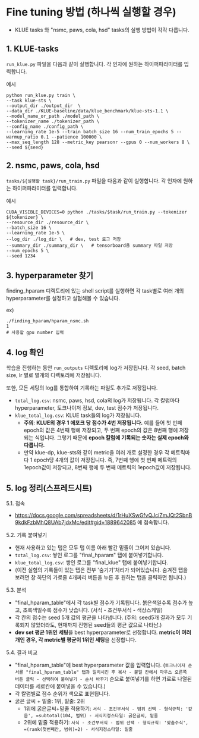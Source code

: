 # Fine tuning 방법 (하나씩 실행할 경우)
- KLUE tasks 와 "nsmc, paws, cola, hsd" tasks의 실행 방법이 각각 다릅니다.
 
## 1. KLUE-tasks
`run_klue.py` 파일을 다음과 같이 실행합니다. 
각 인자에 원하는 하이퍼파라미터를 입력합니다.

예시
```
python run_klue.py train \
--task klue-sts \
--output_dir ./output_dir  \
--data_dir ./KLUE-baseline/data/klue_benchmark/klue-sts-1.1 \
--model_name_or_path ./model_path \
--tokenizer_name ./tokenizer_path \
--config_name ./config_path \
--learning_rate 1e-5 --train_batch_size 16 --num_train_epochs 5 --warmup_ratio 0.1 --patience 100000 \
--max_seq_length 128 --metric_key pearsonr --gpus 0 --num_workers 8 \
--seed ${seed}
```

## 2. nsmc, paws, cola, hsd
`tasks/${실행할 task}/run_train.py` 파일을 다음과 같이 실행합니다. 각 인자에 원하는 하이퍼파라미터를 입력합니다.

예시
```
CUDA_VISIBLE_DEVICES=0 python ./tasks/$task/run_train.py --tokenizer ${tokenizer} \
--resource_dir ./resource_dir \
--batch_size 16 \
--learning_rate 1e-5 \
--log_dir ./log_dir \   # dev, test 로그 저장 
--summary_dir ./summary_dir \   # tensorboard용 summary 파일 저장
--num_epochs 5 \
--seed 1234
```

## 3. hyperparameter 찾기 
finding_hparam 디렉토리에 있는 shell script를 실행하면 각 task별로 여러 개의 hyperparameter를 설정하고 실험해볼 수 있습니다.

ex)
```
./finding_hparam/hparam_nsmc.sh
1 
# 사용할 gpu number 입력
```


## 4. log 확인
학습을 진행하는 동안 `run_outputs` 디렉토리에 log가 저장됩니다.
각 seed, batch size, lr 별로 별개의 디렉토리에 저장됩니다.

또한, 모든 세팅의 log를 통합하여 기록하는 파일도 추가로 저장됩니다.
- `total_log.csv`: nsmc, paws, hsd, cola의 log가 저장됩니다. 각 칼럼마다 hyperparameter, 토크나이저 정보, dev, test 점수가 저장됩니다.
- `klue_total_log.csv`: KLUE task들의 log가 저장됩니다. 
  - **주의**: **KLUE의 경우 1 에포크 당 점수가 4번 저장됩니다.** 예를 들어 첫 번째 epoch의 값은 4번째 행에 저장되고, 두 번째 epoch의 값은 8번째 행에 저장되는 식입니다. 그렇기 때문에 **epoch 칼럼에 기록되는 숫자는 실제 epoch와 다릅니다.**
  - 만약 klue-dp, klue-sts와 같이 metric을 여러 개로 설정한 경우 각 메트릭마다 1 epoch당 4개의 값이 저장됩니다. 즉, 7번째 행에 첫 번째 메트릭의 1epoch값이 저장되고, 8번째 행에 두 번째 메트릭의 1epoch값이 저장됩니다.


## 5. log 정리(스프레드시트)
  5.1. 접속
  - https://docs.google.com/spreadsheets/d/1rHuXSwGfvQJciZmJQt2SbnB9kdkFzbMhQ8UAb7jdxMc/edit#gid=1889642085 에 접속합니다.

  5.2. 기록 붙여넣기
  - 현재 사용하고 있는 탭은 모두 탭 이름 아래 빨간 밑줄이 그어져 있습니다.
  - `total_log.csv`: 쌓인 로그를 "final_hparam" 탭에 붙여넣기합니다.
  - `klue_total_log.csv`: 쌓인 로그를 "final_klue" 탭에 붙여넣기합니다.
  - (이전 실험의 기록들이 있는 탭은 전부 '숨기기'처리가 되어있습니다. 숨겨진 탭을 보려면 창 하단의 가로줄 4개짜리 버튼을 누른 후 원하는 탭을 클릭하면 됩니다.)


  5.3. 분석
  - "final_hparam_table"에서 각 task별 점수가 기록됩니다. 붉은색일수록 점수가 높고, 초록색일수록 점수가 낮습니다. (서식 - 조건부서식 - 색상스케일)
  - 각 칸의 점수는 seed 5개 값의 평균을 나타냅니다. (주의: seed5개 결과가 모두 기록되지 않았더라도, 현재까지 진행된 seed들의 평균 값으로 나타남.) 
  - **dev set 평균 1위인 세팅**을 best hyperparameter로 선정합니다. **metric이 여러 개인 경우, 각 metric별 평균이 1위인 세팅**을 선정합니다.

  5.4. 결과 비교
  - "final_hparam_table"에 best hyperparameter 값을 입력합니다. (`토크나이저 순서를 "final_hparam_table" 탭과 일치시킨 후 복사 - 붙일 칸에서 마우스 오른쪽 버튼 클릭 - 선택하여 붙여넣기 - 순서 바꾸기` 순으로 붙여넣기를 하면 가로로 나열된 데이터를 세로칸에 붙여넣을 수 있습니다.)
  - 각 칼럼별로 점수 순위가 색으로 표현됩니다.
  - 굵은 글씨 + 밑줄: 1위, 밑줄: 2위
    - 1위에 굵은글씨+밑줄 적용하기: `서식 - 조건부서식 - 범위 선택 - 형식규칙: '같음', =subtotal(104, 범위) - 서식지정스타일: 굵은글씨, 밑줄`
    - 2위에 밑줄 적용하기: `서식 - 조건부서식 - 범위 선택 - 형식규칙: '맞춤수식', =(rank(첫번째칸, 범위)=2) - 서식지정스타일: 밑줄`


